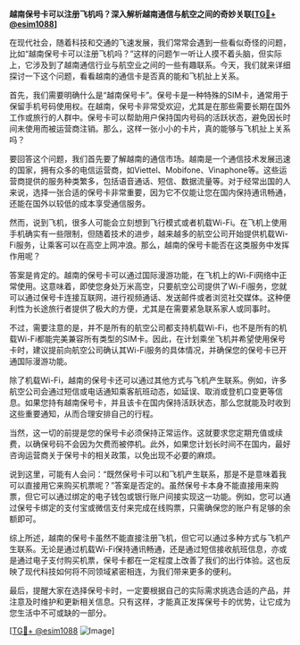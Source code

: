**越南保号卡可以注册飞机吗？深入解析越南通信与航空之间的奇妙关联[[TG💪+ @esim1088](https://t.me/s/esim1088)]**

在现代社会，随着科技和交通的飞速发展，我们常常会遇到一些看似奇怪的问题，比如“越南保号卡可以注册飞机吗？”这样的问题乍一听让人摸不着头脑，但实际上，它涉及到了越南通信行业与航空业之间的一些有趣联系。今天，我们就来详细探讨一下这个问题，看看越南的通信卡是否真的能和飞机扯上关系。

首先，我们需要明确什么是“越南保号卡”。保号卡是一种特殊的SIM卡，通常用于保留手机号码使用权。在越南，保号卡非常受欢迎，尤其是在那些需要长期在国外工作或旅行的人群中。保号卡可以帮助用户保持国内号码的活跃状态，避免因长时间未使用而被运营商注销。那么，这样一张小小的卡片，真的能够与飞机扯上关系吗？

要回答这个问题，我们首先要了解越南的通信市场。越南是一个通信技术发展迅速的国家，拥有众多的电信运营商，如Viettel、Mobifone、Vinaphone等。这些运营商提供的服务种类繁多，包括语音通话、短信、数据流量等。对于经常出国的人来说，选择一张合适的保号卡非常重要，因为它不仅能让您在国内保持通讯畅通，还能在国外以较低的成本享受通信服务。

然而，说到飞机，很多人可能会立刻想到飞行模式或者机载Wi-Fi。在飞机上使用手机确实有一些限制，但随着技术的进步，越来越多的航空公司开始提供机载Wi-Fi服务，让乘客可以在高空上网冲浪。那么，越南的保号卡能否在这类服务中发挥作用呢？

答案是肯定的。越南的保号卡可以通过国际漫游功能，在飞机上的Wi-Fi网络中正常使用。这意味着，即使您身处万米高空，只要航空公司提供了Wi-Fi服务，您就可以通过保号卡连接互联网，进行视频通话、发送邮件或者浏览社交媒体。这种便利性为长途旅行者提供了极大的方便，尤其是在需要紧急联系家人或同事时。

不过，需要注意的是，并不是所有的航空公司都支持机载Wi-Fi，也不是所有的机载Wi-Fi都能完美兼容所有类型的SIM卡。因此，在计划乘坐飞机并希望使用保号卡时，建议提前向航空公司确认其Wi-Fi服务的具体情况，并确保您的保号卡已开通国际漫游功能。

除了机载Wi-Fi，越南的保号卡还可以通过其他方式与飞机产生联系。例如，许多航空公司会通过短信或电话通知乘客航班动态，如延误、取消或登机口变更等信息。如果您持有越南保号卡，并且该卡在国内保持活跃状态，那么您就能及时收到这些重要通知，从而合理安排自己的行程。

当然，这一切的前提是您的保号卡必须保持正常运作。这就要求您定期充值或续费，以确保号码不会因为欠费而被停机。此外，如果您计划长时间不在国内，最好咨询运营商关于保号卡的相关政策，以免出现不必要的麻烦。

说到这里，可能有人会问：“既然保号卡可以和飞机产生联系，那是不是意味着我可以直接用它来购买机票呢？”答案是否定的。虽然保号卡本身不能直接用来购票，但它可以通过绑定的电子钱包或银行账户间接实现这一功能。例如，您可以通过保号卡绑定的支付宝或微信支付来完成在线购票，只需确保您的账户有足够的余额即可。

综上所述，越南的保号卡虽然不能直接注册飞机，但它可以通过多种方式与飞机产生联系。无论是通过机载Wi-Fi保持通讯畅通，还是通过短信接收航班信息，亦或是通过电子支付购买机票，保号卡都在一定程度上改善了我们的出行体验。这也反映了现代科技如何将不同领域紧密相连，为我们带来更多的便利。

最后，提醒大家在选择保号卡时，一定要根据自己的实际需求挑选合适的产品，并注意及时维护和更新相关信息。只有这样，才能真正发挥保号卡的优势，让它成为您生活中不可或缺的一部分。

[[TG💪+ @esim1088](https://t.me/s/esim1088) ![Image](https://i.postimg.cc/4NQfJmqS/Snipaste-2025-05-13-00-14-12.png)]